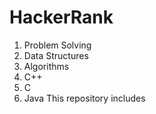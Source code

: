 # HackerRank
1. Problem Solving
2. Data Structures
3. Algorithms
4. C++
5. C
6. Java
This repository includes